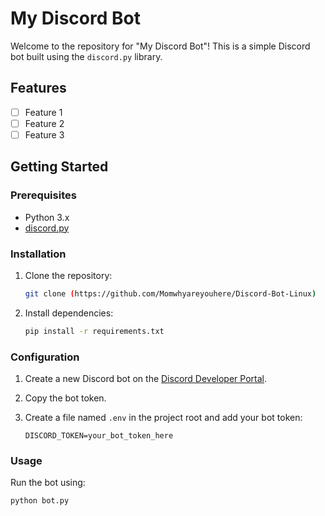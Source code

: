 # My Discord Bot

Welcome to the repository for "My Discord Bot"! This is a simple Discord bot built using the `discord.py` library.

## Features

- [ ] Feature 1
- [ ] Feature 2
- [ ] Feature 3

## Getting Started

### Prerequisites

- Python 3.x
- [discord.py](https://discordpy.readthedocs.io/en/latest/)

### Installation

1. Clone the repository:

    ```bash
    git clone (https://github.com/Momwhyareyouhere/Discord-Bot-Linux)
    ```

2. Install dependencies:

    ```bash
    pip install -r requirements.txt
    ```

### Configuration

1. Create a new Discord bot on the [Discord Developer Portal](https://discord.com/developers/applications).
2. Copy the bot token.
3. Create a file named `.env` in the project root and add your bot token:

    ```
    DISCORD_TOKEN=your_bot_token_here
    ```

### Usage

Run the bot using:

```bash
python bot.py
